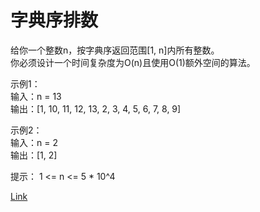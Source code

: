<h1>字典序排数</h1>

给你一个整数n，按字典序返回范围[1, n]内所有整数。</br>
你必须设计一个时间复杂度为O(n)且使用O(1)额外空间的算法。</br>

示例1：</br>
输入：n = 13</br>
输出：[1, 10, 11, 12, 13, 2, 3, 4, 5, 6, 7, 8, 9]</br>

示例2：</br>
输入：n = 2</br>
输出：[1, 2]</br>

提示：
1 <= n <= 5 * 10^4

[Link](https://leetcode-cn.com/problems/lexicographical-numbers/)